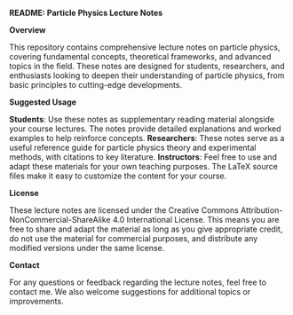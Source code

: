 **README: Particle Physics Lecture Notes**

**Overview**

This repository contains comprehensive lecture notes on particle physics, covering fundamental concepts, theoretical frameworks, and advanced topics in the field. These notes are designed for students, researchers, and enthusiasts looking to deepen their understanding of particle physics, from basic principles to cutting-edge developments.

**Suggested Usage**

**Students**: Use these notes as supplementary reading material alongside your course lectures. The notes provide detailed explanations and worked examples to help reinforce concepts.
**Researchers**: These notes serve as a useful reference guide for particle physics theory and experimental methods, with citations to key literature.
**Instructors**: Feel free to use and adapt these materials for your own teaching purposes. The LaTeX source files make it easy to customize the content for your course.

**License**

These lecture notes are licensed under the Creative Commons Attribution-NonCommercial-ShareAlike 4.0 International License. This means you are free to share and adapt the material as long as you give appropriate credit, do not use the material for commercial purposes, and distribute any modified versions under the same license.

**Contact**

For any questions or feedback regarding the lecture notes, feel free to contact me. We also welcome suggestions for additional topics or improvements.



